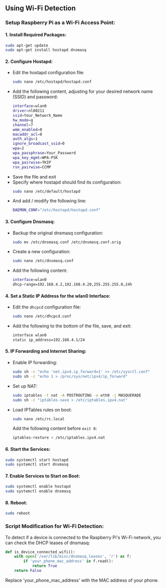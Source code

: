 ## Using Wi-Fi Detection

### Setup Raspberry Pi as a Wi-Fi Access Point:

#### 1. **Install Required Packages**:

```bash
sudo apt-get update
sudo apt-get install hostapd dnsmasq
```

#### 2. **Configure Hostapd**:

- Edit the hostapd configuration file:
  ```bash
  sudo nano /etc/hostapd/hostapd.conf
  ```
- Add the following content, adjusting for your desired network name (SSID) and password:
  ```bash
  interface=wlan0
  driver=nl80211
  ssid=Your_Network_Name
  hw_mode=g
  channel=7
  wmm_enabled=0
  macaddr_acl=0
  auth_algs=1
  ignore_broadcast_ssid=0
  wpa=2
  wpa_passphrase=Your_Password
  wpa_key_mgmt=WPA-PSK
  wpa_pairwise=TKIP
  rsn_pairwise=CCMP
  ```
- Save the file and exit
- Specify where hostapd should find its configuration:
  ```bash
  sudo nano /etc/default/hostapd
  ```
- And add / modify the following line:
  ```bash
  DAEMON_CONF="/etc/hostapd/hostapd.conf"
  ```

#### 3. Configure Dnsmasq:

- Backup the original dnsmasq configuration:
  ```bash
  sudo mv /etc/dnsmasq.conf /etc/dnsmasq.conf.orig
  ```
- Create a new configuration:
  ```bash
  sudo nano /etc/dnsmasq.conf
  ```
- Add the following content:
  ```bash
  interface=wlan0
  dhcp-range=192.168.4.2,192.168.4.20,255.255.255.0,24h
  ```

#### 4. Set a Static IP Address for the wlan0 Interface:

- Edit the `dhcpcd` configuration file:

  ```bash
  sudo nano /etc/dhcpcd.conf
  ```

- Add the following to the bottom of the file, save, and exit:
  ```bash
  interface wlan0
  static ip_address=192.168.4.1/24
  ```

#### 5. IP Forwarding and Internet Sharing:

- Enable IP forwarding:

  ```bash
  sudo sh -c "echo 'net.ipv4.ip_forward=1' >> /etc/sysctl.conf"
  sudo sh -c "echo 1 > /proc/sys/net/ipv4/ip_forward"
  ```

- Set up NAT:

  ```bash
  sudo iptables -t nat -A POSTROUTING -o eth0 -j MASQUERADE
  sudo sh -c "iptables-save > /etc/iptables.ipv4.nat"
  ```

- Load IPTables rules on boot:

  ```bash
  sudo nano /etc/rc.local
  ```

  Add the following content before `exit 0`:

  ```bash
  iptables-restore < /etc/iptables.ipv4.nat
  ```

#### 6. Start the Services:

```bash
sudo systemctl start hostapd
sudo systemctl start dnsmasq
```

#### 7. Enable Services to Start on Boot:

```bash
sudo systemctl enable hostapd
sudo systemctl enable dnsmasq
```

#### 8. Reboot:

```bash
sudo reboot
```

### Script Modification for Wi-Fi Detection:

To detect if a device is connected to the Raspberry Pi's Wi-Fi network, you can check the DHCP leases of dnsmasq:

```python
def is_device_connected_wifi():
    with open('/var/lib/misc/dnsmasq.leases', 'r') as f:
        if 'your_phone_mac_address' in f.read():
            return True
    return False
```

Replace 'your_phone_mac_address' with the MAC address of your phone.
